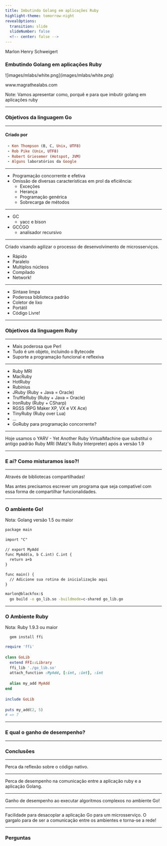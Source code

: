 ```yaml
---
title: Imbutindo Golang em aplicações Ruby
highlight-theme: tomorrow-night
revealOptions:
  transition: slide
  slideNumber: false
  <!-- center: false -->
---
```


<!-- .slide: data-background-image="images/background.jpg" data-background-size="cover"; style="height: 100%" -->

Marlon Henry Schweigert
### Embutindo Golang em aplicações Ruby

<!-- .element: class="cover-title" -->

<div class="cover-bottom-logo">
  ![images/mlabs/white.png](images/mlabs/white.png)
  <p>www.magrathealabs.com</p>
</div>

Note: Vamos apresentar como, porquê e para que imbutir golang em aplicações ruby

---

<!-- .slide: data-background-image="images/golang.png" data-background-size="cover"; style="height: 100%" -->

### Objetivos da linguagem Go

----


<!-- .slide: data-background-image="images/creators.png" data-background-size="cover"; style="height: 100%" -->

#### Criado por

```ruby
 - Ken Thompson (B, C, Unix, UTF8)
 - Rob Pike (Unix, UTF8)
 - Robert Griesemer (Hotspot, JVM)
 - Alguns laboratórios da Google
```
----

 - Programação concorrente e efetiva
 - Omissão de diversas características em prol da eficiência:
   - Exceções
   - Herança
   - Programação genérica
   - Sobrecarga de métodos

----

 - GC
   - yacc e bison
 - GCCGO
   - analisador recursivo

----

Criado visando agilizar o processo de desenvolvimento de microsserviços.

 - Rápido
 - Paralelo
 - Multiplos núcleos
 - Compilado
 - Network!

----

 - Sintaxe limpa
 - Poderosa biblioteca padrão
 - Coletor de lixo
 - Portátil
 - Código Livre!

---

<!-- .slide: data-background-image="images/ruby.jpg" data-background-size="cover"; style="height: 100%" -->

### Objetivos da linguagem Ruby

----

 - Mais poderosa que Perl
 - Tudo é um objeto, incluindo o Bytecode
 - Suporte a programação funcional e reflexiva

----

 - Ruby MRI
 - MacRuby
 - HotRuby
 - Rubinius
 - JRuby (Ruby + Java = Oracle)
 - TruffleRuby (Ruby + Java = Oracle)
 - IronRuby (Ruby + CSharp)
 - RGSS (RPG Maker XP, VX e VX Ace)
 - TinyRuby (Ruby over Lua)
 - ...
 - GoRuby para programação concorrente?

----

 Hoje usamos o YARV - Yet Another Ruby VirtualMachine que substitui o antigo padrão Ruby MRI (Matz's Ruby Interpreter) após a versão 1.9

---

### E aí? Como misturamos isso?!

----

Através de bibliotecas compartilhadas!

Mas antes precisamos escrever um programa que seja compatível com essa forma de compartilhar funcionalidades.

---

### O ambiente Go!

Nota: Golang versão 1.5 ou maior

```golang
package main

import "C"

// export MyAdd
func MyAdd(a, b C.int) C.int {
  return a+b
}

func main() {
  // Adicione sua rotina de inicialização aqui
}
```

```sh
marlon@blackfox:$
  go build -o go_lib.so -buildmode=c-shared go_lib.go
```
---

### O Ambiente Ruby

Nota: Ruby 1.9.3 ou maior

```sh
  gem install ffi
```

```ruby
require 'ffi'

class GoLib
  extend FFI::Library
  ffi_lib './go_lib.so'
  attach_function :MyAdd, [:int, :int], :int

  alias my_add MyAdd
end

include GoLib

puts my_add(2, 5)
# => 7
```

---

### E qual o ganho de desempenho?

---

### Conclusões

----

Perca da reflexão sobre o código nativo.

----

Perca de desempenho na comunicação entre a aplicação ruby e a aplicação Golang.

----

Ganho de desempenho ao executar algoritmos complexos no ambiente Go!

----

Facilidade para desacoplar a aplicação Go para um microsserviço.
O gargalo para de ser a comunicação entre os ambientes e torna-se a rede!

---

### Perguntas
